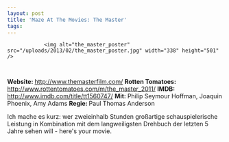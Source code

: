 ```yaml
---
layout: post
title: 'Maze At The Movies: The Master'
tags:
---
```



                <img alt="the_master_poster" src="/uploads/2013/02/the_master_poster.jpg" width="338" height="501" />
<img class="alignnone size-full wp-image-5898" title="movie_review_1stars" alt="" src="/uploads/2010/02/movie_review_1stars.png" width="75" height="15" />
<p><strong> Website: </strong><a href="http://www.themasterfilm.com/"><a href="http://www.themasterfilm.com/">http://www.themasterfilm.com/</a></a>
<strong>Rotten Tomatoes: </strong><a href="http://www.rottentomatoes.com/m/the_master_2011/"><a href="http://www.rottentomatoes.com/m/the_master_2011/">http://www.rottentomatoes.com/m/the_master_2011/</a></a>
<strong>IMDB: </strong><a href="http://www.imdb.com/title/tt1560747/"><a href="http://www.imdb.com/title/tt1560747/">http://www.imdb.com/title/tt1560747/</a></a>
<strong>Mit: </strong>Philip Seymour Hoffman, Joaquin Phoenix, Amy Adams
<strong>Regie: </strong>Paul Thomas Anderson</p>
<p>Ich mache  es kurz: wer zweieinhalb Stunden großartige schauspielerische Leistung in Kombination mit dem langweiligsten Drehbuch der letzten 5 Jahre sehen will - here's your movie.</p>
